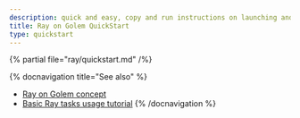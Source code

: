 ```yaml
---
description: quick and easy, copy and run instructions on launching and decommissioning the Ray on Golem cluster
title: Ray on Golem QuickStart
type: quickstart 
---
```


{% partial file="ray/quickstart.md" /%}

{% docnavigation title="See also" %}
- [Ray on Golem concept](/docs/creators/ray/concept)
- [Basic Ray tasks usage tutorial](/docs/creators/ray/basic-ray-tasks-usage-tutorial)
{% /docnavigation %}

